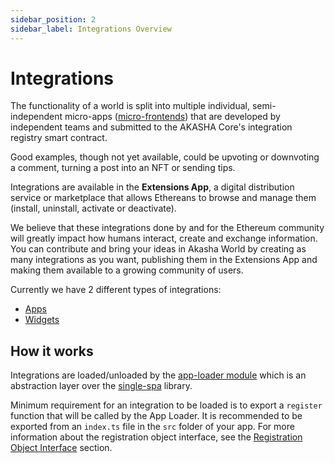 ```yaml
---
sidebar_position: 2
sidebar_label: Integrations Overview
---
```


# Integrations

The functionality of a world is split into multiple individual, semi-independent micro-apps ([micro-frontends](https://micro-frontends.org/)) that are developed by independent teams and submitted to the AKASHA Core's integration registry smart contract.

Good examples, though not yet available, could be upvoting or downvoting a comment, turning a post into an NFT or sending tips.

Integrations are available in the **Extensions App**, a digital distribution service or marketplace that allows Ethereans to browse and manage them (install, uninstall, activate or deactivate).

We believe that these integrations done by and for the Ethereum community will greatly impact how humans interact, create and exchange information. You can contribute and bring your ideas in Akasha World by creating as many integrations as you want, publishing them in the Extensions App and making them available to a growing community of users.

Currently we have 2 different types of integrations:

- [Apps](applications/index.md)
- [Widgets](widgets/index.md)

## How it works

Integrations are loaded/unloaded by the [app-loader module](https://github.com/AKASHAorg/akasha-core/blob/next/libs/app-loader/README.md) which is an abstraction layer over the [single-spa](https://single-spa.js.org/) library.

Minimum requirement for an integration to be loaded is to export a `register` function that will be called by the App Loader. It is recommended to be exported from an `index.ts` file in the `src` folder of your app.
For more information about the registration object interface, see the [Registration Object Interface](./applications/create-an-app.md#registration-object-interface) section.
